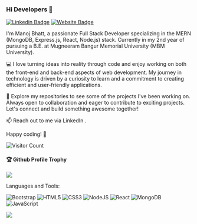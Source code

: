 ### Hi Developers 👋

<!--
[![YouTube Badge](https://img.shields.io/badge/YouTube-developerManoj47-red)](https://www.youe.com/developerfunnel) 
[![Website Badge](https://img.shields.io/badge/StackOverflow-Manoj-yellow)](https://stackoverfw.c/users/3687251/aakash-)
-->
[![Linkedin Badge](https://img.shields.io/badge/-Manoj-blue?style=flat-square&logo=Linkedin&logoColor=white&link=https://www.linkedin.com/in/myselfmanoj/)](https://www.linkedin.com/in/myselfmanoj/)
[![Website Badge](https://img.shields.io/badge/WebSite-Manoj-green)](https://developermanoj47.github.io/manojProfile/)


I'm Manoj Bhatt, a passionate Full Stack Developer specializing in the MERN (MongoDB, Express.js, React, Node.js) stack. Currently in my 2nd year of pursuing a B.E. at Mugneeram Bangur Memorial University (MBM University).

💻 I love turning ideas into reality through code and enjoy working on both the front-end and back-end aspects of web development. My journey in technology is driven by a curiosity to learn and a commitment to creating efficient and user-friendly applications.

🚀 Explore my repositories to see some of the projects I've been working on. Always open to collaboration and eager to contribute to exciting projects. Let's connect and build something awesome together!

📫 Reach out to me via LinkedIn .

Happy coding! 🚀


![Visitor Count](https://profile-counter.glitch.me/developerManoj47/count.svg)

<div>
  <h4>🏆 Github Profile Trophy</h4>
  <a href="https://github.com/ryo-ma/github-profile-trophy">
    <img src="https://github-profile-trophy.vercel.app/?username=developerManoj47&column=7"/>
  </a>
</div>

Languages and Tools: 

 <img alt="Bootstrap" src="https://img.shields.io/badge/bootstrap-%23563D7C.svg?style=flat-square&logo=bootstrap&logoColor=white"/> <img alt="HTML5" src="https://img.shields.io/badge/html5-%23E34F26.svg?style=flat-square&logo=html5&logoColor=white"/> <img alt="CSS3" src="https://img.shields.io/badge/css3-%231572B6.svg?style=flat-square&logo=css3&logoColor=white"/> <img alt="NodeJS" src="https://img.shields.io/badge/node.js-%2343853D.svg?style=flat-square&logo=node-dot-js&logoColor=white"/> <img alt="React" src="https://img.shields.io/badge/react-%2320232a.svg?style=flat-square&logo=react&logoColor=%2361DAFB"/> <img alt="MongoDB" src ="https://img.shields.io/badge/MongoDB-%234ea94b.svg?style=flat-square&logo=mongodb&logoColor=white"/>
![JavaScript](https://img.shields.io/badge/JavaScript-%23f7df1e.svg?style=flat-square&logo=javascript&logoColor=black)

![](https://activity-graph.herokuapp.com/graph?username=developerManoj47&theme=react-dark&area=true)
<!--
**developerManoj47/developerManoj47** is a ✨ _special_ ✨ repository because its `README.md` (this file) appears on your GitHub profile.

Here are some ideas to get you started:

- 🔭 I’m currently working on ...
- 🌱 I’m currently learning ...
- 👯 I’m looking to collaborate on ...
- 🤔 I’m looking for help with ...
- 💬 Ask me about ...
- 📫 How to reach me: ...
- 😄 Pronouns: ...
- ⚡ Fun fact: .....

-->
